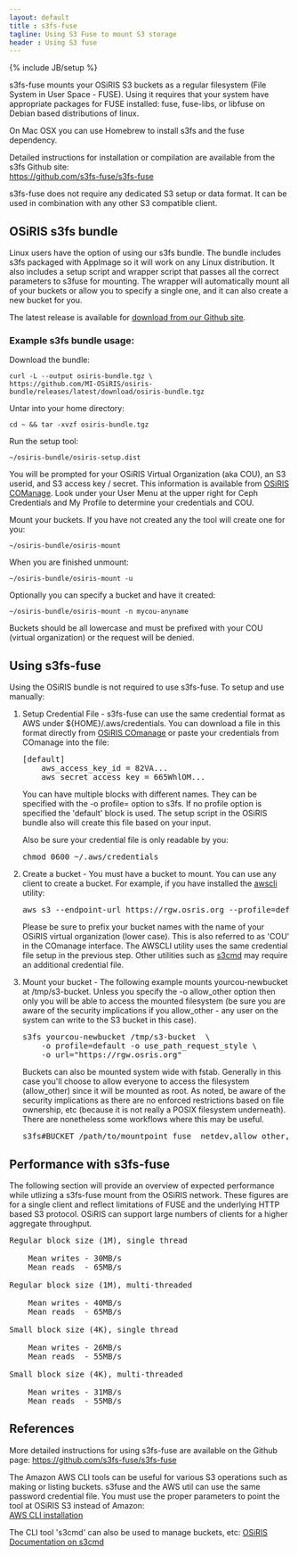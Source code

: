 ```yaml
---
layout: default
title : s3fs-fuse
tagline: Using S3 Fuse to mount S3 storage
header : Using S3 fuse 
---
```

{% include JB/setup %}

s3fs-fuse mounts your OSiRIS S3 buckets as a regular filesystem (File System in User Space - FUSE).  Using it requires that your system have appropriate packages for FUSE installed:  fuse, fuse-libs, or libfuse on Debian based distributions of linux.  

On Mac OSX you can use Homebrew to install s3fs and the fuse dependency.  

Detailed instructions for installation or compilation are available from the s3fs Github site:  
<a href="https://github.com/s3fs-fuse/s3fs-fuse">https://github.com/s3fs-fuse/s3fs-fuse</a>

s3fs-fuse does not require any dedicated S3 setup or data format.  It can be used in combination with any other S3 compatible client.  

<h2>OSiRIS s3fs bundle</h2>

Linux users have the option of using our s3fs bundle.  The bundle includes s3fs packaged with AppImage so it will work on any Linux distribution.  It also includes a setup script and wrapper script that passes all the correct parameters to s3fuse for mounting.   The wrapper will automatically mount all of your buckets or allow you to specify a single one, and it can also create a new bucket for you.  

The latest release is available for <a href="https://github.com/MI-OSiRIS/osiris-bundle/releases/latest/download/osiris-bundle.tgz">download from our Github site</a>.

<h3>Example s3fs bundle usage:</h3>

Download the bundle:

    curl -L --output osiris-bundle.tgz \
    https://github.com/MI-OSiRIS/osiris-bundle/releases/latest/download/osiris-bundle.tgz

Untar into your home directory:

    cd ~ && tar -xvzf osiris-bundle.tgz

Run the setup tool:

    ~/osiris-bundle/osiris-setup.dist

You will be prompted for your OSiRIS Virtual Organization (aka COU), an S3 userid, and S3 access key / secret.  This information is available from <a href="https://comanage.osris.org">OSiRIS COManage</a>.  Look under your User Menu at the upper right for Ceph Credentials and My Profile to determine your credentials and COU.  

Mount your buckets.  If you have not created any the tool will create one for you:

    ~/osiris-bundle/osiris-mount

When you are finished unmount:

    ~/osiris-bundle/osiris-mount -u

Optionally you can specify a bucket and have it created:
    
    ~/osiris-bundle/osiris-mount -n mycou-anyname

Buckets should be all lowercase and must be prefixed with your COU (virtual organization) or the request will be denied. 

<h2>Using s3fs-fuse</h2>

Using the OSiRIS bundle is not required to use s3fs-fuse.  To setup and use manually:  

<ol class="bolditem">
<li><p>
    <span>Setup Credential File</span> - s3fs-fuse can use the same credential format as AWS under ${HOME}/.aws/credentials.  You can download a file in this format directly from <a href="https://comanage.osris.org">OSiRIS COmanage</a> or paste your credentials from COmanage into the file:
</p>
<pre>
[default]
    aws_access_key_id = 82VA...
    aws_secret_access_key = 665WhlOM...
</pre>
<p>
    You can have multiple blocks with different names.  They can be specified with the -o profile= option to s3fs.  If no profile option is specified the 'default' block is used.  The setup script in the OSiRIS bundle also will create this file based on your input.  
</p>
<p>
    Also be sure your credential file is only readable by you:
</p>
<pre>
chmod 0600 ~/.aws/credentials
</pre>
</li>

<li>
    <p>
        <span>Create a bucket</span> - You must have a bucket to mount.  You can use any client to create a bucket.  For example, if you have installed the <a href="https://docs.aws.amazon.com/cli/latest/userguide/cli-chap-install.html">awscli</a> utility:
    </p>
<pre>
aws s3 --endpoint-url https://rgw.osris.org --profile=default mb s3://yourcou-newbucket
</pre>

<p>
    Please be sure to prefix your bucket names with the name of your OSiRIS virtual organization (lower case).  This is also referred to as 'COU' in the COmanage interface.  The AWSCLI utility uses the same credential file setup in the previous step.  Other utilities such as <a href="/documentation/s3cmd">s3cmd</a> may require an additional credential file.
</p>

</li>
<li>
    <p>
    <span>Mount your bucket</span> - The following example mounts yourcou-newbucket at /tmp/s3-bucket.  Unless you specify the -o allow_other option then only you will be able to access the mounted filesystem (be sure you are aware of the security implications if you allow_other - any user on the system can write to the S3 bucket in this case).
</p>

<pre>
s3fs yourcou-newbucket /tmp/s3-bucket  \
    -o profile=default -o use_path_request_style \
    -o url="https://rgw.osris.org"
</pre>

<p>
    Buckets can also be mounted system wide with fstab.  Generally in this case you'll choose to allow everyone to access the filesystem (allow_other) since it will be mounted as root.  As noted, be aware of the security implications as there are no enforced restrictions based on file ownership, etc (because it is not really a POSIX filesystem underneath).  There are nonetheless some workflows where this may be useful.
</p>

<pre>
s3fs#BUCKET /path/to/mountpoint fuse _netdev,allow_other,use_path_request_style,profile=default,url=https://rgw.osris.org 0 0
</pre>

</li>
</ol>

<h2>Performance with s3fs-fuse</h2>

The following section will provide an overview of expected performance while utlizing a s3fs-fuse mount from the OSiRIS network.  These figures are for a single client and reflect limitations of FUSE and the underlying HTTP based S3 protocol.  OSiRIS can support large numbers of clients for a higher aggregate throughput.     

<pre>
Regular block size (1M), single thread

	Mean writes - 30MB/s
	Mean reads  - 65MB/s

Regular block size (1M), multi-threaded

	Mean writes - 40MB/s
	Mean reads  - 65MB/s

Small block size (4K), single thread

	Mean writes - 26MB/s
	Mean reads  - 55MB/s

Small block size (4K), multi-threaded

	Mean writes - 31MB/s
	Mean reads  - 55MB/s
</pre>

<h2>References</h2>

More detailed instructions for using s3fs-fuse are available on the Github page: 
<a href="https://github.com/s3fs-fuse/s3fs-fuse">https://github.com/s3fs-fuse/s3fs-fuse</a>

The Amazon AWS CLI tools can be useful for various S3 operations such as making or listing buckets. s3fuse and the AWS util can use the same password credential file.  You must use the proper parameters to point the tool at OSiRIS S3 instead of Amazon:    
<a href="https://docs.aws.amazon.com/cli/latest/userguide/cli-chap-install.html">AWS CLI installation</a>

The CLI tool 's3cmd' can also be used to manage buckets, etc:  <a href="/documentation/s3cmd">OSiRIS Documentation on s3cmd</a>

